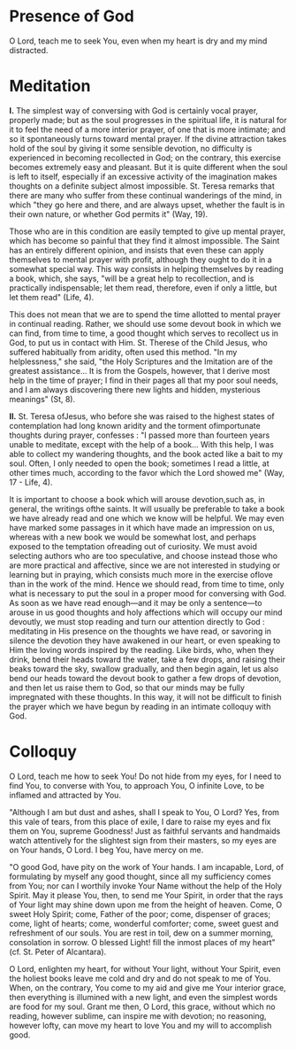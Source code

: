 # Presence of God

O Lord, teach me to seek You, even when my heart is dry and my mind distracted.

# Meditation

**I.** The simplest way of conversing with God is certainly vocal prayer, properly made; but as the soul progresses in the spiritual life, it is natural for it to feel the need of a more interior prayer, of one that is more intimate; and so it spontaneously turns toward mental prayer. If the divine attraction takes hold of the soul by giving it some sensible devotion, no difficulty is experienced in becoming recollected in God; on the contrary, this exercise becomes extremely easy and pleasant. But it is quite different when the soul is left to itself, especially if an excessive activity of the imagination makes thoughts on a definite subject almost impossible. St. Teresa remarks that there are many who suffer from these continual wanderings of the mind, in which "they go here and there, and are always upset, whether the fault is in their own nature, or whether God permits it" (Way, 19).

Those who are in this condition are easily tempted to give up mental prayer, which has become so painful that they find it almost impossible. The Saint has an entirely different opinion, and insists that even these can apply themselves to mental prayer with profit, although they ought to do it in a somewhat special way. This way consists in helping themselves by reading a book, which, she says, "will be a great help to recollection, and is practically indispensable; let them read, therefore, even if only a little, but let them read" (Life, 4).

This does not mean that we are to spend the time allotted to mental prayer in continual reading. Rather, we should use some devout book in which we can find, from time to time, a good thought which serves to recollect us in God, to put us in contact with Him. St. Therese of the Child Jesus, who suffered habitually from aridity, often used this method. "In my helplessness," she said, "the Holy Scriptures and the Imitation are of the greatest assistance... It is from the Gospels, however, that I derive most help in the time of prayer; I find in their pages all that my poor soul needs, and I am always discovering there new lights and hidden, mysterious meanings" (St, 8).

**II.** St. Teresa ofJesus, who before she was raised to the highest states of contemplation had long known aridity and the torment ofimportunate thoughts during prayer, confesses : "I passed more than fourteen years unable to meditate, except with the help of a book... With this help, I was able to collect my wandering thoughts, and the book acted like a bait to my soul. Often, I only needed to open the book; sometimes I read a little, at other times much, according to the favor which the Lord showed me" (Way, 17 - Life, 4).

It is important to choose a book which will arouse devotion,such as, in general, the writings ofthe saints. It will usually be preferable to take a book we have already read and one which we know will be helpful. We may even have marked some passages in it which have made an impression on us, whereas with a new book we would be somewhat lost, and perhaps exposed to the temptation ofreading out of curiosity. We must avoid selecting authors who are too speculative, and choose instead those who are more practical and affective, since we are not interested in studying or learning but in praying, which consists much more in the exercise oflove than in the work of the mind. Hence we should read, from time to time, only what is necessary to put the soul in a proper mood for conversing with God. As soon as we have read enough—and it may be only a sentence—to arouse in us good thoughts and holy affections which will occupy our mind devoutly, we must stop reading and turn our attention directly to God : meditating in His presence on the thoughts we have read, or savoring in silence the devotion they have awakened in our heart, or even speaking to Him the loving words inspired by the reading. Like birds, who, when they drink, bend their heads toward the water, take a few drops, and raising their beaks toward the sky, swallow gradually, and then begin again, let us also bend our heads toward the devout book to gather a few drops of devotion, and then let us raise them to God, so that our minds may be fully impregnated with these thoughts. In this way, it will not be difficult to finish the prayer which we have begun by reading in an intimate colloquy with God.

# Colloquy

O Lord, teach me how to seek You! Do not hide from my eyes, for I need to find You, to converse with You, to approach You, O infinite Love, to be inflamed and attracted by You.

"Although I am but dust and ashes, shall I speak to You, O Lord? Yes, from this vale of tears, from this place of exile, I dare to raise my eyes and fix them on You, supreme Goodness! Just as faithful servants and handmaids watch attentively for the slightest sign from their masters, so my eyes are on Your hands, O Lord. I beg You, have mercy on me.

"O good God, have pity on the work of Your hands. I am incapable, Lord, of formulating by myself any good thought, since all my sufficiency comes from You; nor can I worthily invoke Your Name without the help of the Holy Spirit. May it please You, then, to send me Your Spirit, in order that the rays of Your light may shine down upon me from the height of heaven. Come, O sweet Holy Spirit; come, Father of the poor; come, dispenser of graces; come, light of hearts; come, wonderful comforter; come, sweet guest and refreshment of our souls. You are rest in toil, dew on a summer morning, consolation in sorrow. O blessed Light! fill the inmost places of my heart" (cf. St. Peter of Alcantara).

O Lord, enlighten my heart, for without Your light, without Your Spirit, even the holiest books leave me cold and dry and do not speak to me of You. When, on the contrary, You come to my aid and give me Your interior grace, then everything is illumined with a new light, and even the simplest words are food for my soul. Grant me then, O Lord, this grace, without which no reading, however sublime, can inspire me with devotion; no reasoning, however lofty, can move my heart to love You and my will to accomplish good.
